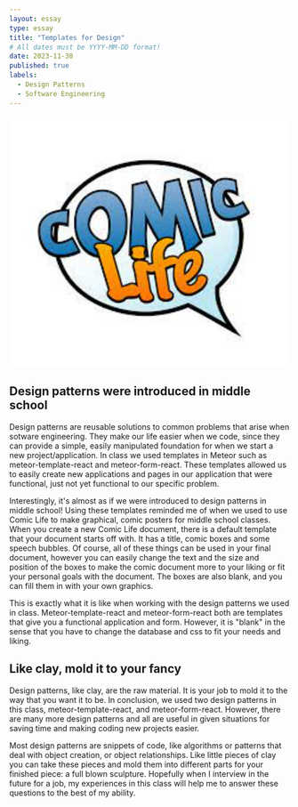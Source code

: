 ```yaml
---
layout: essay
type: essay
title: "Templates for Design"
# All dates must be YYYY-MM-DD format!
date: 2023-11-30
published: true
labels:
  - Design Patterns
  - Software Engineering
---
```


<img width="500px" class="rounded float-start pe-4" src="../img/comic.png">

## Design patterns were introduced in middle school

  Design patterns are reusable solutions to common problems that arise when sotware engineering. They make our life easier when we code, since they can provide a simple, easily manipulated foundation for when we start a new project/application. In class we used templates in Meteor such as meteor-template-react and meteor-form-react. These templates allowed us to easily create new applications and pages in our application that were functional, just not yet functional to our specific problem. 
  
  Interestingly, it's almost as if we were introduced to design patterns in middle school! Using these templates reminded me of when we used to use Comic Life to make graphical, comic posters for middle school classes. When you create a new Comic Life document, there is a default template that your document starts off with. It has a title, comic boxes and some speech bubbles. Of course, all of these things can be used in your final document, however you can easily change the text and the size and position of the boxes to make the comic document more to your liking or fit your personal goals with the document. The boxes are also blank, and you can fill them in with your own graphics.
  
  This is exactly what it is like when working with the design patterns we used in class. Meteor-template-react and meteor-form-react both are templates that give you a functional application and form. However, it is "blank" in the sense that you have to change the database and css to fit your needs and liking. 

## Like clay, mold it to your fancy

  Design patterns, like clay, are the raw material. It is your job to mold it to the way that you want it to be. In conclusion, we used two design patterns in this class, meteor-template-react, and meteor-form-react. However, there are many more design patterns and all are useful in given situations for saving time and making coding new projects easier. 
  
  Most design patterns are snippets of code, like algorithms or patterns that deal with object creation, or object relationships. Like little pieces of clay you can take these pieces and mold them into different parts for your finished piece: a full blown sculpture. Hopefully when I interview in the future for a job, my experiences in this class will help me to answer these questions to the best of my ability.
